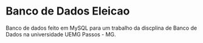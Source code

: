 # Banco de Dados Eleicao
 Banco de dados feito em MySQL para um trabalho da discplina de Banco de Dados na universidade UEMG Passos - MG.
